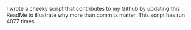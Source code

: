 I wrote a cheeky script that contributes to my Github by updating this ReadMe to illustrate why more than commits matter. This script has run 4077 times.
